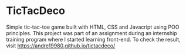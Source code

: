 # TicTacDeco

Simple tic-tac-toe game built with HTML, CSS and Javacript using POO principles. This project was part of an assignment during an internship training program where I started learning front-end. To check the result, visit https://andre19980.github.io/tictacdeco/
